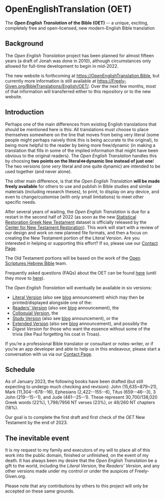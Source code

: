 # OpenEnglishTranslation (OET)

The **_Open English Translation_ of the Bible (OET)** -- a unique, exciting, completely free and open-licensed, new modern-English Bible translation

## Background

The _Open English Translation_ project has been planned for almost fifteen years (a draft of Jonah was done in 2010), although circumstances only allowed for full-time development to begin in mid-2022.

The new website is forthcoming at https://OpenEnglishTranslation.Bible, but currently more information is still available at https://Freely-Given.org/BibleTranslations/English/OET/. Over the next few months, most of that information will transferred either to this repository or to the new website.

## Introduction

Perhaps one of the main differences from existing English translations that should be mentioned here is this: All translations must choose to place themselves somewhere on the line that moves from being very literal (some people might perhaps naively think this is being accurate to the original), to being more helpful to the reader by being more free/dynamic (in making a translation that fills in some of the implied information that might have been obvious to the original readers). The _Open English Translation_ handles this by choosing **two points on the literal⇔dynamic line instead of just one**! The two versions (one _very_ literal and one quite dynamic) are intended to be used together (and never alone).

The other main difference, is that the _Open English Translation_ **will be made freely available** for others to use and publish in Bible studies and similar materials (including research theses), to print, to display on any device, and even to change/customise (with only small limitations) to meet other specific needs.

After several years of waiting, the _Open English Translation_ is due for a restart in the second half of 2022 (as soon as the new [Statistical Restoration Greek New Testament](https://GreekCNTR.org/collation/index.htm) dataset is officially released by the [Center for New Testament Restoration](https://GreekCNTR.org)). This work will start with a review of our design and work on new planned file formats, and then a focus on creating the New Testament portion of the Literal Version. Are you interested in helping or supporting this effort? If so, please use our [Contact Page](https://Freely-Given.org/Contact.html).

The Old Testament portions will be based on the work of the [Open Scriptures Hebrew Bible](https://hb.OpenScriptures.org) team.

Frequently asked questions (FAQs) about the OET can be found [here](https://Freely-Given.org/BibleTranslations/English/OET/FAQs.html) (until they move to [here](https://OpenEnglishTranslation.Bible/design/FAQ)).

The _Open English Translation_ will eventually be available in six versions:

- [Literal Version](https://Freely-Given.org/BibleTranslations/English/OET/Introduction.html#OET-LV) (also see [blog](https://OpenScripture.blogspot.com/2010/05/oet-literal-version.html) announcement) which may then be printed/displayed alongside one of the:
- [Readers’ Version](https://Freely-Given.org/BibleTranslations/English/OET/Introduction.html#OET-RV) (also see [blog](https://OpenScripture.blogspot.com/2010/06/oet-readers-version.html) announcement), the
- [Colloquial Version](https://Freely-Given.org/BibleTranslations/English/OET/Introduction.html#OET-CV), the
- [Study Version](https://Freely-Given.org/BibleTranslations/English/OET/Introduction.html#OET-SV) (also see [blog](https://OpenScripture.blogspot.com/2010/06/oet-study-version.html) announcement), or the
- [Extended Version](https://Freely-Given.org/BibleTranslations/English/OET/Introduction.html#OET-EV) (also see [blog](https://OpenScripture.blogspot.com/2010/06/oet-extended-version.html) announcement), and possibly the
- _Digest Version_ for those who want the essence without some of the trivia (like Paul forgetting his coat in Troas).

If you’re a professional Bible translator or consultant or notes-writer, or if you’re an app developer and able to help us in this endeavour, please start a conversation with us via our [Contact Page](https://Freely-Given.org/Contact.html).

## Schedule

As of January 2023, the following books have been drafted (but still expecting to undergo much checking and revision): John (15,635~879~21), Mark (11,304--678--16), Ephesians (2,422--155--6), Titus (659--46--3), 3 John (219--15--1), and Jude (461--25--1). These represent 30,700/138,020 Greek words (22%), 1,798/7956 NT verses (23%), or 48/260 NT chapters (18%).

Our goal is to complete the first draft and first check of the _OET_ New Testament by the end of 2023.

## The inevitable event

It is my request to my family and executors of my will to place all of this work into the public domain, finished or unfinished, on the event of my death. It has always been my desire that the _Open English Translation_ be a gift to the world, including the _Literal Version_, the _Readers’ Version_, and any other versions made under my control or under the auspices of Freely-Given.org.

Please note that any contributions by others to this project will only be accepted on these same grounds.
